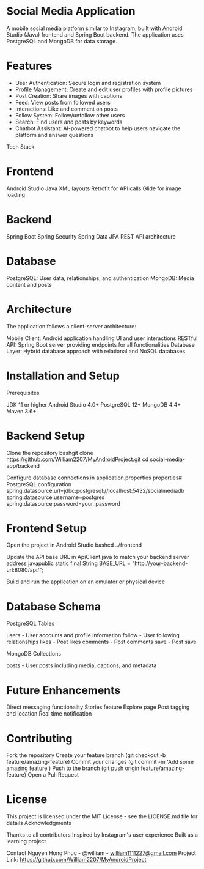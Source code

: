 # Social Media Application
A mobile social media platform similar to Instagram, built with Android Studio (Java) frontend and Spring Boot backend. The application uses PostgreSQL and MongoDB for data storage.
# Features

- User Authentication: Secure login and registration system
- Profile Management: Create and edit user profiles with profile pictures
- Post Creation: Share images with captions
- Feed: View posts from followed users
- Interactions: Like and comment on posts
- Follow System: Follow/unfollow other users
- Search: Find users and posts by keywords
- Chatbot Assistant: AI-powered chatbot to help users navigate the platform and answer questions

Tech Stack
# Frontend

Android Studio
Java
XML layouts
Retrofit for API calls
Glide for image loading

# Backend

Spring Boot
Spring Security
Spring Data JPA
REST API architecture

# Database

PostgreSQL: User data, relationships, and authentication
MongoDB: Media content and posts

# Architecture
The application follows a client-server architecture:

Mobile Client: Android application handling UI and user interactions
RESTful API: Spring Boot server providing endpoints for all functionalities
Database Layer: Hybrid database approach with relational and NoSQL databases

# Installation and Setup
Prerequisites

JDK 11 or higher
Android Studio 4.0+
PostgreSQL 12+
MongoDB 4.4+
Maven 3.6+

# Backend Setup

Clone the repository
bashgit clone https://github.com/William2207/MyAndroidProject.git 
cd social-media-app/backend

Configure database connections in application.properties
properties# PostgreSQL configuration
spring.datasource.url=jdbc:postgresql://localhost:5432/socialmediadb
spring.datasource.username=postgres
spring.datasource.password=your_password

# Frontend Setup

Open the project in Android Studio
bashcd ../frontend

Update the API base URL in ApiClient.java to match your backend server address
javapublic static final String BASE_URL = "http://your-backend-url:8080/api/";

Build and run the application on an emulator or physical device

# Database Schema
PostgreSQL Tables

users - User accounts and profile information
follow - User following relationships
likes - Post likes
comments - Post comments
save - Post save

MongoDB Collections

posts - User posts including media, captions, and metadata

# Future Enhancements

Direct messaging functionality
Stories feature
Explore page
Post tagging and location
Real time notification

# Contributing

Fork the repository
Create your feature branch (git checkout -b feature/amazing-feature)
Commit your changes (git commit -m 'Add some amazing feature')
Push to the branch (git push origin feature/amazing-feature)
Open a Pull Request

# License
This project is licensed under the MIT License - see the LICENSE.md file for details
Acknowledgments

Thanks to all contributors
Inspired by Instagram's user experience
Built as a learning project

Contact
Nguyen Hong Phuc - @william - william1111227@gmail.com
Project Link: https://github.com/William2207/MyAndroidProject
